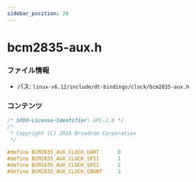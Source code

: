 ```yaml
---
sidebar_position: 28
---
```

# bcm2835-aux.h

### ファイル情報

- パス: `linux-v6.12/include/dt-bindings/clock/bcm2835-aux.h`

### コンテンツ

```h
/* SPDX-License-Identifier: GPL-2.0 */
/*
 * Copyright (C) 2015 Broadcom Corporation
 */

#define BCM2835_AUX_CLOCK_UART		0
#define BCM2835_AUX_CLOCK_SPI1		1
#define BCM2835_AUX_CLOCK_SPI2		2
#define BCM2835_AUX_CLOCK_COUNT		3

```
